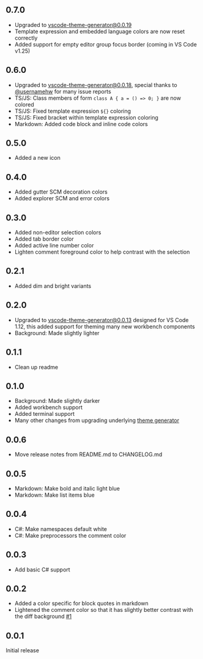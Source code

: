 ## 0.7.0

- Upgraded to vscode-theme-generator@0.0.19
- Template expression and embedded language colors are now reset correctly
- Added support for empty editor group focus border (coming in VS Code v1.25)

## 0.6.0

- Upgraded to vscode-theme-generator@0.0.18, special thanks to [@usernamehw](https://github.com/usernamehw) for many issue reports
- TS/JS: Class members of form `class A { a = () => 0; }` are now colored
- TS/JS: Fixed template expression `${}` coloring
- TS/JS: Fixed bracket within template expression coloring
- Markdown: Added code block and inline code colors

## 0.5.0

- Added a new icon

## 0.4.0

- Added gutter SCM decoration colors
- Added explorer SCM and error colors

## 0.3.0

- Added non-editor selection colors
- Added tab border color
- Added active line number color
- Lighten comment foreground color to help contrast with the selection

## 0.2.1

- Added dim and bright variants

## 0.2.0

- Upgraded to vscode-theme-generator@0.0.13 designed for VS Code 1.12, this added support for theming many new workbench components
- Background: Made slightly lighter

## 0.1.1

- Clean up readme

## 0.1.0

- Background: Made slightly darker
- Added workbench support
- Added terminal support
- Many other changes from upgrading underlying [theme generator](https://github.com/Tyriar/vscode-theme-generator)

## 0.0.6

- Move release notes from README.md to CHANGELOG.md

## 0.0.5

- Markdown: Make bold and italic light blue
- Markdown: Make list items blue

## 0.0.4

- C#: Make namespaces default white
- C#: Make preprocessors the comment color

## 0.0.3

- Add basic C# support

## 0.0.2

- Added a color specific for block quotes in markdown
- Lightened the comment color so that it has slightly better contrast with the diff background [#1](https://github.com/Tyriar/vscode-theme-sapphire/issues/1)

## 0.0.1

Initial release
